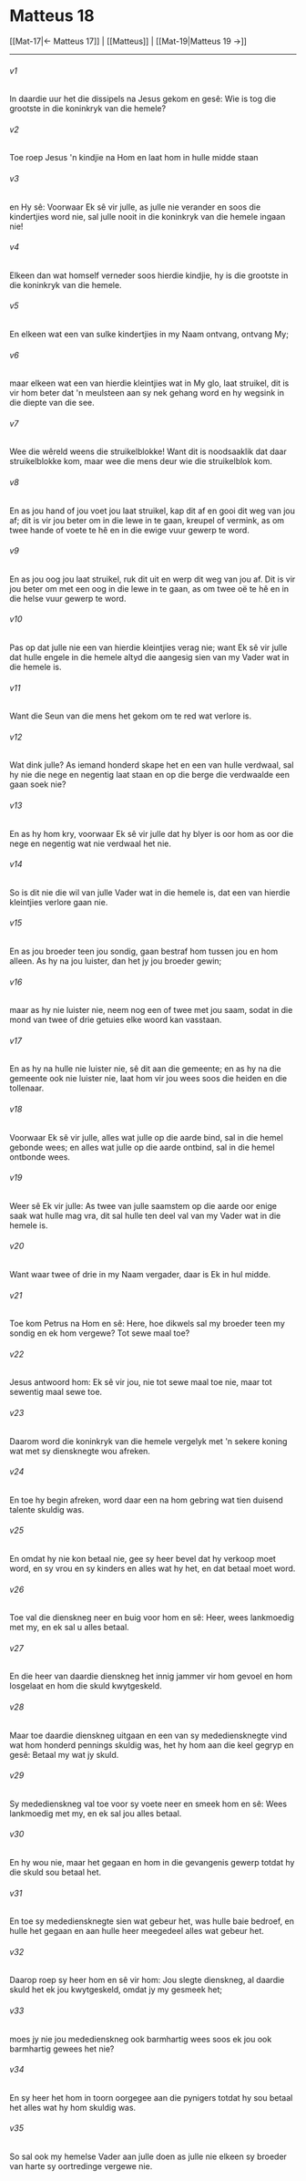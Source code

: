 # Matteus 18

[[Mat-17|← Matteus 17]] | [[Matteus]] | [[Mat-19|Matteus 19 →]]
***

###### v1
In daardie uur het die dissipels na Jesus gekom en gesê: Wie is tog die grootste in die koninkryk van die hemele? 
###### v2
Toe roep Jesus 'n kindjie na Hom en laat hom in hulle midde staan 
###### v3
en Hy sê: Voorwaar Ek sê vir julle, as julle nie verander en soos die kindertjies word nie, sal julle nooit in die koninkryk van die hemele ingaan nie! 
###### v4
Elkeen dan wat homself verneder soos hierdie kindjie, hy is die grootste in die koninkryk van die hemele. 
###### v5
En elkeen wat een van sulke kindertjies in my Naam ontvang, ontvang My; 
###### v6
maar elkeen wat een van hierdie kleintjies wat in My glo, laat struikel, dit is vir hom beter dat 'n meulsteen aan sy nek gehang word en hy wegsink in die diepte van die see. 
###### v7
Wee die wêreld weens die struikelblokke! Want dit is noodsaaklik dat daar struikelblokke kom, maar wee die mens deur wie die struikelblok kom. 
###### v8
En as jou hand of jou voet jou laat struikel, kap dit af en gooi dit weg van jou af; dit is vir jou beter om in die lewe in te gaan, kreupel of vermink, as om twee hande of voete te hê en in die ewige vuur gewerp te word. 
###### v9
En as jou oog jou laat struikel, ruk dit uit en werp dit weg van jou af. Dit is vir jou beter om met een oog in die lewe in te gaan, as om twee oë te hê en in die helse vuur gewerp te word. 
###### v10
Pas op dat julle nie een van hierdie kleintjies verag nie; want Ek sê vir julle dat hulle engele in die hemele altyd die aangesig sien van my Vader wat in die hemele is. 
###### v11
Want die Seun van die mens het gekom om te red wat verlore is. 
###### v12
Wat dink julle? As iemand honderd skape het en een van hulle verdwaal, sal hy nie die nege en negentig laat staan en op die berge die verdwaalde een gaan soek nie? 
###### v13
En as hy hom kry, voorwaar Ek sê vir julle dat hy blyer is oor hom as oor die nege en negentig wat nie verdwaal het nie. 
###### v14
So is dit nie die wil van julle Vader wat in die hemele is, dat een van hierdie kleintjies verlore gaan nie. 
###### v15
En as jou broeder teen jou sondig, gaan bestraf hom tussen jou en hom alleen. As hy na jou luister, dan het jy jou broeder gewin; 
###### v16
maar as hy nie luister nie, neem nog een of twee met jou saam, sodat in die mond van twee of drie getuies elke woord kan vasstaan. 
###### v17
En as hy na hulle nie luister nie, sê dit aan die gemeente; en as hy na die gemeente ook nie luister nie, laat hom vir jou wees soos die heiden en die tollenaar. 
###### v18
Voorwaar Ek sê vir julle, alles wat julle op die aarde bind, sal in die hemel gebonde wees; en alles wat julle op die aarde ontbind, sal in die hemel ontbonde wees. 
###### v19
Weer sê Ek vir julle: As twee van julle saamstem op die aarde oor enige saak wat hulle mag vra, dit sal hulle ten deel val van my Vader wat in die hemele is. 
###### v20
Want waar twee of drie in my Naam vergader, daar is Ek in hul midde. 
###### v21
Toe kom Petrus na Hom en sê: Here, hoe dikwels sal my broeder teen my sondig en ek hom vergewe? Tot sewe maal toe? 
###### v22
Jesus antwoord hom: Ek sê vir jou, nie tot sewe maal toe nie, maar tot sewentig maal sewe toe. 
###### v23
Daarom word die koninkryk van die hemele vergelyk met 'n sekere koning wat met sy diensknegte wou afreken. 
###### v24
En toe hy begin afreken, word daar een na hom gebring wat tien duisend talente skuldig was. 
###### v25
En omdat hy nie kon betaal nie, gee sy heer bevel dat hy verkoop moet word, en sy vrou en sy kinders en alles wat hy het, en dat betaal moet word. 
###### v26
Toe val die dienskneg neer en buig voor hom en sê: Heer, wees lankmoedig met my, en ek sal u alles betaal. 
###### v27
En die heer van daardie dienskneg het innig jammer vir hom gevoel en hom losgelaat en hom die skuld kwytgeskeld. 
###### v28
Maar toe daardie dienskneg uitgaan en een van sy medediensknegte vind wat hom honderd pennings skuldig was, het hy hom aan die keel gegryp en gesê: Betaal my wat jy skuld. 
###### v29
Sy mededienskneg val toe voor sy voete neer en smeek hom en sê: Wees lankmoedig met my, en ek sal jou alles betaal. 
###### v30
En hy wou nie, maar het gegaan en hom in die gevangenis gewerp totdat hy die skuld sou betaal het. 
###### v31
En toe sy medediensknegte sien wat gebeur het, was hulle baie bedroef, en hulle het gegaan en aan hulle heer meegedeel alles wat gebeur het. 
###### v32
Daarop roep sy heer hom en sê vir hom: Jou slegte dienskneg, al daardie skuld het ek jou kwytgeskeld, omdat jy my gesmeek het; 
###### v33
moes jy nie jou mededienskneg ook barmhartig wees soos ek jou ook barmhartig gewees het nie? 
###### v34
En sy heer het hom in toorn oorgegee aan die pynigers totdat hy sou betaal het alles wat hy hom skuldig was. 
###### v35
So sal ook my hemelse Vader aan julle doen as julle nie elkeen sy broeder van harte sy oortredinge vergewe nie. 
